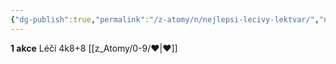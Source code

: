 ```yaml
---
{"dg-publish":true,"permalink":"/z-atomy/n/nejlepsi-lecivy-lektvar/","noteIcon":""}
---
```


**1 akce**
Léčí 4k8+8 [[z_Atomy/0-9/❤\|❤]]